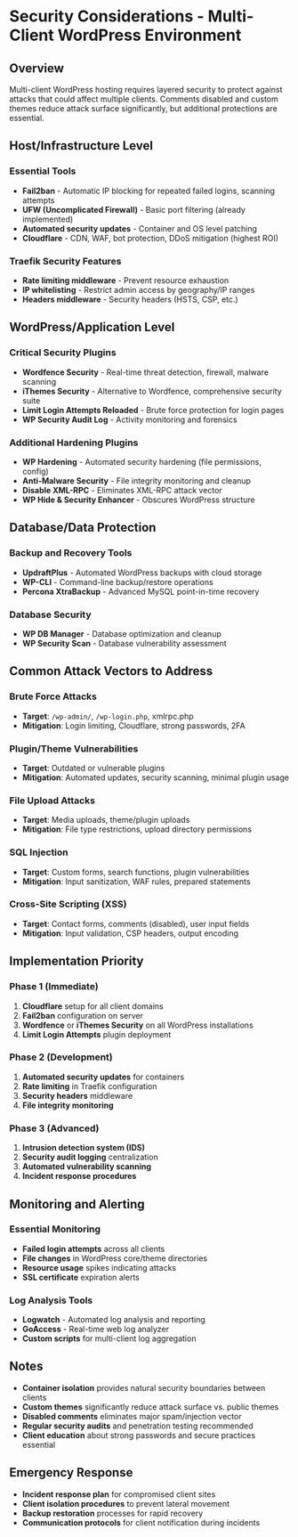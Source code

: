 # Security Considerations - Multi-Client WordPress Environment

## Overview
Multi-client WordPress hosting requires layered security to protect against attacks that could affect multiple clients. Comments disabled and custom themes reduce attack surface significantly, but additional protections are essential.

## Host/Infrastructure Level

### Essential Tools
- **Fail2ban** - Automatic IP blocking for repeated failed logins, scanning attempts
- **UFW (Uncomplicated Firewall)** - Basic port filtering (already implemented)
- **Automated security updates** - Container and OS level patching
- **Cloudflare** - CDN, WAF, bot protection, DDoS mitigation (highest ROI)

### Traefik Security Features
- **Rate limiting middleware** - Prevent resource exhaustion
- **IP whitelisting** - Restrict admin access by geography/IP ranges
- **Headers middleware** - Security headers (HSTS, CSP, etc.)

## WordPress/Application Level

### Critical Security Plugins
- **Wordfence Security** - Real-time threat detection, firewall, malware scanning
- **iThemes Security** - Alternative to Wordfence, comprehensive security suite
- **Limit Login Attempts Reloaded** - Brute force protection for login pages
- **WP Security Audit Log** - Activity monitoring and forensics

### Additional Hardening Plugins
- **WP Hardening** - Automated security hardening (file permissions, config)
- **Anti-Malware Security** - File integrity monitoring and cleanup
- **Disable XML-RPC** - Eliminates XML-RPC attack vector
- **WP Hide & Security Enhancer** - Obscures WordPress structure

## Database/Data Protection

### Backup and Recovery Tools
- **UpdraftPlus** - Automated WordPress backups with cloud storage
- **WP-CLI** - Command-line backup/restore operations
- **Percona XtraBackup** - Advanced MySQL point-in-time recovery

### Database Security
- **WP DB Manager** - Database optimization and cleanup
- **WP Security Scan** - Database vulnerability assessment

## Common Attack Vectors to Address

### Brute Force Attacks
- **Target**: `/wp-admin/`, `/wp-login.php`, xmlrpc.php
- **Mitigation**: Login limiting, Cloudflare, strong passwords, 2FA

### Plugin/Theme Vulnerabilities
- **Target**: Outdated or vulnerable plugins
- **Mitigation**: Automated updates, security scanning, minimal plugin usage

### File Upload Attacks
- **Target**: Media uploads, theme/plugin uploads
- **Mitigation**: File type restrictions, upload directory permissions

### SQL Injection
- **Target**: Custom forms, search functions, plugin vulnerabilities
- **Mitigation**: Input sanitization, WAF rules, prepared statements

### Cross-Site Scripting (XSS)
- **Target**: Contact forms, comments (disabled), user input fields
- **Mitigation**: Input validation, CSP headers, output encoding

## Implementation Priority

### Phase 1 (Immediate)
1. **Cloudflare** setup for all client domains
2. **Fail2ban** configuration on server
3. **Wordfence** or **iThemes Security** on all WordPress installations
4. **Limit Login Attempts** plugin deployment

### Phase 2 (Development)
1. **Automated security updates** for containers
2. **Rate limiting** in Traefik configuration
3. **Security headers** middleware
4. **File integrity monitoring**

### Phase 3 (Advanced)
1. **Intrusion detection system (IDS)**
2. **Security audit logging** centralization
3. **Automated vulnerability scanning**
4. **Incident response procedures**

## Monitoring and Alerting

### Essential Monitoring
- **Failed login attempts** across all clients
- **File changes** in WordPress core/theme directories
- **Resource usage** spikes indicating attacks
- **SSL certificate** expiration alerts

### Log Analysis Tools
- **Logwatch** - Automated log analysis and reporting
- **GoAccess** - Real-time web log analyzer
- **Custom scripts** for multi-client log aggregation

## Notes
- **Container isolation** provides natural security boundaries between clients
- **Custom themes** significantly reduce attack surface vs. public themes
- **Disabled comments** eliminates major spam/injection vector
- **Regular security audits** and penetration testing recommended
- **Client education** about strong passwords and secure practices essential

## Emergency Response
- **Incident response plan** for compromised client sites
- **Client isolation procedures** to prevent lateral movement
- **Backup restoration** processes for rapid recovery
- **Communication protocols** for client notification during incidents